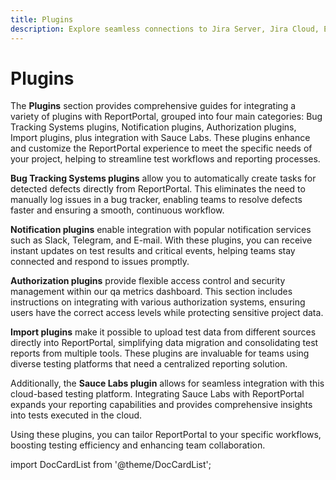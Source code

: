 ```yaml
---
title: Plugins
description: Explore seamless connections to Jira Server, Jira Cloud, E-mail server and other plugins for enhanced test reporting tool.
---
```


# Plugins

The **Plugins** section provides comprehensive guides for integrating a variety of plugins with ReportPortal, grouped into four main categories: Bug Tracking Systems plugins, Notification plugins, Authorization plugins, Import plugins, plus integration with Sauce Labs. These plugins enhance and customize the ReportPortal experience to meet the specific needs of your project, helping to streamline test workflows and reporting processes.

**Bug Tracking Systems plugins** allow you to automatically create tasks for detected defects directly from ReportPortal. This eliminates the need to manually log issues in a bug tracker, enabling teams to resolve defects faster and ensuring a smooth, continuous workflow.

**Notification plugins** enable integration with popular notification services such as Slack, Telegram, and E-mail. With these plugins, you can receive instant updates on test results and critical events, helping teams stay connected and respond to issues promptly.

**Authorization plugins** provide flexible access control and security management within our qa metrics dashboard. This section includes instructions on integrating with various authorization systems, ensuring users have the correct access levels while protecting sensitive project data.

**Import plugins** make it possible to upload test data from different sources directly into ReportPortal, simplifying data migration and consolidating test reports from multiple tools. These plugins are invaluable for teams using diverse testing platforms that need a centralized reporting solution.

Additionally, the **Sauce Labs plugin** allows for seamless integration with this cloud-based testing platform. Integrating Sauce Labs with ReportPortal expands your reporting capabilities and provides comprehensive insights into tests executed in the cloud.

Using these plugins, you can tailor ReportPortal to your specific workflows, boosting testing efficiency and enhancing team collaboration.

import DocCardList from '@theme/DocCardList';

<DocCardList />
